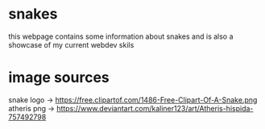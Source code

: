 # snakes
this webpage contains some information about snakes and is also a showcase of my current webdev skils

# image sources 
snake logo -> https://free.clipartof.com/1486-Free-Clipart-Of-A-Snake.png
atheris png -> https://www.deviantart.com/kaliner123/art/Atheris-hispida-757492798